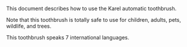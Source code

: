 This document describes how to use the Karel automatic toothbrush.

Note that this toothbrush is totally safe to use for children, adults, pets, wildlife, and trees.

This toothbrush speaks 7 international languages.